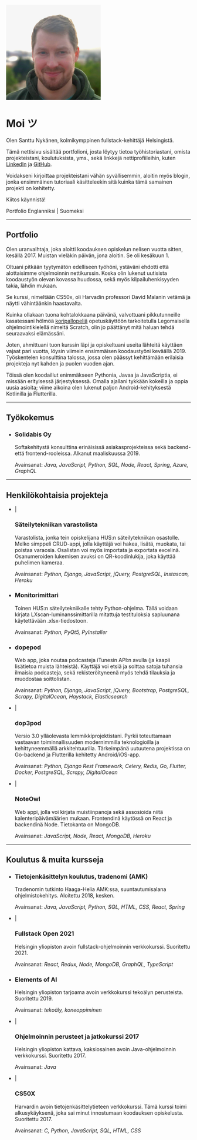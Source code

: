 <img src="index.png" alt="Kuva minusta"></img>

# Moi ツ

Olen Santtu Nykänen, kolmikymppinen fullstack-kehittäjä Helsingistä.

Tämä nettisivu sisältää <nuxt-link to="/portfolio">portfolioni</nuxt-link>, josta löytyy tietoa työhistoriastani, 
omista projekteistani, koulutuksista, yms., sekä linkkejä nettiprofiileihin, kuten
<a href='https://www.linkedin.com/in/santtu-nykanen/'>LinkedIn</a> ja <a href='https://github.com/cyanidesayonara'>GitHub</a>.

Voidakseni kirjoittaa projekteistani vähän syvällisemmin, aloitin myös <nuxt-link to="/blog">blogin</nuxt-link>, jonka
ensimmäinen tutoriaali käsitteleekin sitä kuinka tämä samainen projekti on kehitetty. 

Kiitos käynnistä!

<p>
  Portfolio
  <nuxt-link to="/portfolio" exact>
    Englanniksi
  </nuxt-link>
  <span class="pipe"> | </span>
  <nuxt-link to="/portfolio/fi">
    Suomeksi
  </nuxt-link>
</p>

***

## Portfolio

Olen uranvaihtaja, joka aloitti koodauksen opiskelun nelisen vuotta sitten, kesällä 2017. Muistan vieläkin päivän, jona
aloitin. Se oli kesäkuun 1.

Oltuani pitkään tyytymätön edelliseen työhöni, ystäväni ehdotti että alottaisimme ohjelmoinnin nettikurssin. Koska olin
lukenut uutisista koodaustyön olevan kovassa huudossa, sekä myös kilpailuhenkisyyden takia, lähdin mukaan.

Se kurssi, nimeltään CS50x, oli Harvadin professori David Malanin vetämä ja näytti vähintäänkin haastavalta. 

Kuinka ollakaan tuona kohtalokkaana päivänä, valvottuani pikkutunneille kasatessani hölmöä
<a href="https://scratch.mit.edu/projects/164378114/">koripallopeliä</a> opetuskäyttöön tarkoitetulla Legomaisella
ohjelmointikielellä nimeltä Scratch, olin jo päättänyt mitä haluan tehdä seuraavaksi elämässäni.

Joten, ahmittuani tuon kurssin läpi ja opiskeltuani useita lähteitä käyttäen vajaat pari vuotta, löysin viimein ensimmäisen
koodaustyöni keväällä 2019. Työskentelen konsulttina talossa, jossa olen päässyt kehittämään erilaisia projekteja nyt
kahden ja puolen vuoden ajan.

Töissä olen koodaillut enimmäkseen Pythonia, Javaa ja JavaScriptia, ei missään erityisessä järjestyksessä. Omalla 
ajallani tykkään kokeilla ja oppia uusia asioita; viime aikoina olen lukenut paljon Android-kehityksestä Kotlinilla ja
Flutterilla.

***

## Työkokemus
*
  <aside>
    <a rel="noreferrer" href="https://www.linkedin.com/company/solidabis/">
      <font-awesome-icon :icon="['fab', 'linkedin']"/>
    </a>
  </aside>

  ### Solidabis Oy

  Softakehitystä konsulttina erinäisissä asiakasprojekteissa sekä backend- että frontend-rooleissa. Alkanut maaliskuussa
  2019.

  Avainsanat: *Java, JavaScript, Python, SQL, Node, React, Spring, Azure, GraphQL*

***

## Henkilökohtaisia projekteja
*
  <aside>
    <a href="https://varastolista.herokuapp.com/">
      <font-awesome-icon :icon="['fas', 'external-link-alt']"/>
        </a>
          <span class="pipe"> | </span>
        <a href="https://github.com/cyanidesayonara/varastolista">
      <font-awesome-icon :icon="['fab', 'github']"/>
    </a>
  </aside>
  
  ### Säteilytekniikan varastolista
  
  Varastolista, jonka tein opiskelijana HUS:n säteilytekniikan osastolle. Melko simppeli CRUD-appi, jolla käyttäjä voi
  hakea, lisätä, muokata, tai poistaa varaosia. Osalistan voi myös importata ja exportata excelinä. Osanumeroiden
  lukemisen avuksi on QR-koodinlukija, joka käyttää puhelimen kameraa.
  
  Avainsanat: *Python, Django, JavaScript, jQuery, PostgreSQL, Instascan, Heroku*

*
  <aside>
    <a href="https://github.com/cyanidesayonara/monitorimittari">
      <font-awesome-icon :icon="['fab', 'github']"/>
    </a>
  </aside>
  
  ### Monitorimittari
  
  Toinen HUS:n säteilytekniikalle tehty Python-ohjelma. Tällä voidaan kirjata LXscan-luminanssimittarilla mitattuja
  testituloksia sapluunana käytettävään .xlsx-tiedostoon.
  
  Avainsanat: *Python, PyQt5, PyInstaller*

*
  <aside>
    <a href="https://github.com/cyanidesayonara/dopepod">
      <font-awesome-icon :icon="['fab', 'github']"/>
    </a>
  </aside>
  
  ### dopepod
  
  Web app, joka noutaa podcasteja iTunesin API:n avulla (ja kaapii lisätietoa muista lähteistä). Käyttäjä voi etsiä ja
  soittaa satoja tuhansia ilmaisia podcasteja, sekä rekisteröityneenä myös tehdä tilauksia ja muodostaa soittolistan.
  
  Avainsanat: *Python, Django, JavaScript, jQuery, Bootstrap, PostgreSQL, Scrapy, DigitalOcean, Haystack, Elasticsearch*

*
  <aside>
    <a href="https://dop3pod.herokuapp.com/">
      <font-awesome-icon :icon="['fas', 'external-link-alt']"/>
    </a>
    <span class="pipe"> | </span>
    <a href="https://github.com/cyanidesayonara/dop3pod">
      <font-awesome-icon :icon="['fab', 'github']"/>
    </a>
  </aside>
  
  ### dop3pod
  
  Versio 3.0 ylläolevasta lemmikkiprojektistani. Pyrkii toteuttamaan vastaavan toiminnallisuuden modernimmilla
  teknologioilla ja kehittyneemmällä arkkitehtuurilla. Tärkeimpänä uutuutena projektissa on Go-backend ja Flutterilla
  kehitetty Android/iOS-app.
  
  Avainsanat: *Python, Django Rest Framework, Celery, Redis, Go, Flutter, Docker, PostgreSQL, Scrapy, DigitalOcean*

*
  <aside>
    <a href="https://noteowl.herokuapp.com/">
      <font-awesome-icon :icon="['fas', 'external-link-alt']"/>
    </a>
    <span class="pipe"> | </span>
    <a href="https://github.com/cyanidesayonara/noteowl">
      <font-awesome-icon :icon="['fab', 'github']"/>
    </a>
  </aside>
  
  ### NoteOwl
  
  Web appi, jolla voi kirjata muistiinpanoja sekä assosioida niitä kalenteripäivämäärien mukaan. Frontendinä käytössä on
  React ja backendinä Node. Tietokanta on MongoDB.
  
  Avainsanat: *JavaScript, Node, React, MongoDB, Heroku*

***

## Koulutus & muita kursseja
*
  <aside>
    <a rel="noreferrer" href="https://www.haaga-helia.fi/fi/tietojenkasittelyn-koulutus-tradenomi-amk">
      <font-awesome-icon :icon="['fas', 'external-link-alt']"/>
    </a
    >
  </aside>
  
  ### Tietojenkäsittelyn koulutus, tradenomi (AMK)
  
  Tradenomin tutkinto Haaga-Helia AMK:ssa, suuntautumisalana ohjelmistokehitys. Aloitettu 2018, kesken.
  
  Avainsanat: *Java, JavaScript, Python, SQL, HTML, CSS, React, Spring*

*
  <aside>
    <a rel="noreferrer" href="https://fullstackopen.com/">
      <font-awesome-icon :icon="['fas', 'external-link-alt']"/>
    </a>
    <span class="pipe"> | </span>
    <a href="https://github.com/cyanidesayonara/fullstack-mooc-2021">
      <font-awesome-icon :icon="['fab', 'github']"/>
    </a>
  </aside>
  
  ### Fullstack Open 2021
  
  Helsingin yliopiston avoin fullstack-ohjelmoinnin verkkokurssi. Suoritettu 2021.
  
  Avainsanat: *React, Redux, Node, MongoDB, GraphQL, TypeScript*

*
  <aside>
    <a rel="noreferrer" href="https://www.elementsofai.com/fi">
      <font-awesome-icon :icon="['fas', 'external-link-alt']"/>
    </a>
  </aside>
  
  ### Elements of AI
  
  Helsingin yliopiston tarjoama avoin verkkokurssi tekoälyn perusteista. Suoritettu 2019.
  
  Avainsanat: *tekoäly, koneoppiminen*

*
  <aside>
    <a rel="noreferrer" href="https://2017-ohjelmointi.github.io/">
      <font-awesome-icon :icon="['fas', 'external-link-alt']"/>
    </a>
    <span class="pipe"> | </span>
    <a href="https://github.com/cyanidesayonara/java-mooc">
      <font-awesome-icon :icon="['fab', 'github']"/>
    </a>
  </aside>
  
  ### Ohjelmoinnin perusteet ja jatkokurssi 2017
  
  Helsingin yliopiston kattava, kaksiosainen avoin Java-ohjelmoinnin verkkokurssi. Suoritettu 2017.
  
  Avainsanat: *Java*

*
  <aside>
    <a rel="noreferrer" href="https://www.edx.org/course/introduction-computer-science-harvardx-cs50x">
      <font-awesome-icon :icon="['fas', 'external-link-alt']"/>
    </a>
    <span class="pipe"> | </span>
    <a href="https://github.com/cyanidesayonara/cs50-mooc">
      <font-awesome-icon :icon="['fab', 'github']"/>
    </a>
  </aside>
  
  ### CS50X
  
  Harvardin avoin tietojenkäsittelytieteen verkkokurssi. Tämä kurssi toimi alkusykäyksenä, joka sai minut innostumaan
  koodauksen opiskelusta. Suoritettu 2017.
  
  Avainsanat: *C, Python, JavaScript, SQL, HTML, CSS*
